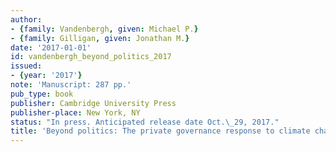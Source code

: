 ```yaml
---
author:
- {family: Vandenbergh, given: Michael P.}
- {family: Gilligan, given: Jonathan M.}
date: '2017-01-01'
id: vandenbergh_beyond_politics_2017
issued:
- {year: '2017'}
note: 'Manuscript: 287 pp.'
pub_type: book
publisher: Cambridge University Press
publisher-place: New York, NY
status: "In press. Anticipated release date Oct.\_29, 2017."
title: 'Beyond politics: The private governance response to climate change'
---
```

